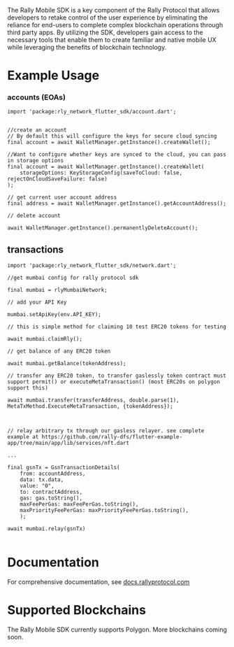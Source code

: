 The Rally Mobile SDK is a key component of the Rally Protocol that allows developers to retake control of the user experience by eliminating the reliance for end-users to complete complex blockchain operations through third party apps. By utilizing the SDK, developers gain access to the necessary tools that enable them to create familiar and native mobile UX while leveraging the benefits of blockchain technology.

# Example Usage

### accounts (EOAs)

```
import 'package:rly_network_flutter_sdk/account.dart';


//create an account
// By default this will configure the keys for secure cloud syncing
final account = await WalletManager.getInstance().createWallet();

//Want to configure whether keys are synced to the cloud, you can pass in storage options
final account = await WalletManager.getInstance().createWallet(
    storageOptions: KeyStorageConfig(saveToCloud: false, rejectOnCloudSaveFailure: false)
);

// get current user account address
final address = await WalletManager.getInstance().getAccountAddress();

// delete account

await WalletManager.getInstance().permanentlyDeleteAccount();

```

## transactions

```
import 'package:rly_network_flutter_sdk/network.dart';

//get mumbai config for rally protocol sdk

final mumbai = rlyMumbaiNetwork;

// add your API Key

mumbai.setApiKey(env.API_KEY);

// this is simple method for claiming 10 test ERC20 tokens for testing

await mumbai.claimRly();

// get balance of any ERC20 token

await mumbai.getBalance(tokenAddress);

// transfer any ERC20 token, to transfer gaslessly token contract must support permit() or executeMetaTransaction() (most ERC20s on polygon support this)

await mumbai.transfer(transferAddress, double.parse(1), MetaTxMethod.ExecuteMetaTransaction, {tokenAddress});



// relay arbitrary tx through our gasless relayer. see complete example at https://github.com/rally-dfs/flutter-example-app/tree/main/app/lib/services/nft.dart

...

final gsnTx = GsnTransactionDetails(
    from: accountAddress,
    data: tx.data,
    value: "0",
    to: contractAddress,
    gas: gas.toString(),
    maxFeePerGas: maxFeePerGas.toString(),
    maxPriorityFeePerGas: maxPriorityFeePerGas.toString(),
    );

await mumbai.relay(gsnTx)


```

# Documentation

For comprehensive documentation, see [docs.rallyprotocol.com](https://docs.rallyprotocol.com)

# Supported Blockchains

The Rally Mobile SDK currently supports Polygon. More blockchains coming soon.
